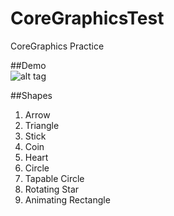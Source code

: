 CoreGraphicsTest
================

CoreGraphics Practice
  
##Demo  
![alt tag](http://i.imgur.com/O3z459F.png)


##Shapes
1. Arrow
2. Triangle
3. Stick
4. Coin
5. Heart
6. Circle
7. Tapable Circle
8. Rotating Star
9. Animating Rectangle
